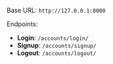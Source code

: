 Base URL: `http://127.0.0.1:8000`

Endpoints:

- **Login**: `/accounts/login/`
- **Signup**: `/accounts/signup/`
- **Logout**: `/accounts/logout/`
